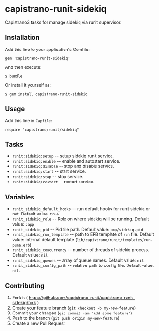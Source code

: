 # capistrano-runit-sidekiq

Capistrano3 tasks for manage sidekiq via runit supervisor.

## Installation

Add this line to your application's Gemfile:

    gem 'capistrano-runit-sidekiq'

And then execute:

    $ bundle

Or install it yourself as:

    $ gem install capistrano-runit-sidekiq

## Usage

Add this line in `Capfile`:
```
require "capistrano/runit/sidekiq"
```

## Tasks

* `runit:sidekiq:setup` -- setup sidekiq runit service.
* `runit:sidekiq:enable` -- enable and autostart service.
* `runit:sidekiq:disable` -- stop and disable service.
* `runit:sidekiq:start` -- start service.
* `runit:sidekiq:stop` -- stop service.
* `runit:sidekiq:restart` -- restart service.

## Variables

* `runit_sidekiq_default_hooks` -- run default hooks for runit sidekiq or not. Default value: `true`.
* `runit_sidekiq_role` -- Role on where sidekiq will be running. Default value: `:app`
* `runit_sidekiq_pid` -- Pid file path. Default value: `tmp/sidekiq.pid`
* `runit_sidekiq_run_template` -- path to ERB template of `run` file. Default value: internal default template (`lib/capistrano/runit/templates/run-puma.erb`).
* `runit_sidekiq_concurrency` -- number of threads of sidekiq process. Default value: `nil`.
* `runit_sidekiq_queues` -- array of queue names. Default value: `nil`.
* `runit_sidekiq_config_path` -- relative path to config file. Default value: `nil`.

## Contributing

1. Fork it ( https://github.com/capistrano-runit/capistrano-runit-sidekiq/fork )
2. Create your feature branch (`git checkout -b my-new-feature`)
3. Commit your changes (`git commit -am 'Add some feature'`)
4. Push to the branch (`git push origin my-new-feature`)
5. Create a new Pull Request
